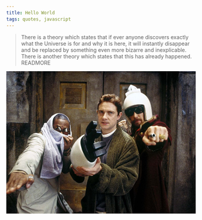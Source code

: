 ```yaml
---
title: Hello World
tags: quotes, javascript
---
```


> There is a theory which states that if ever anyone discovers exactly what the Universe is for and why it is here, it will instantly disappear and be replaced by something even more bizarre and inexplicable.
> There is another theory which states that this has already happened.
READMORE

![](../images/posts/hitchhikers.jpg)
